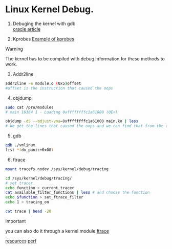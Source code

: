 # Linux Kernel Debug.

1. Debuging the kernel with gdb  
[oracle article](https://blogs.oracle.com/linux/post/live-kernel-debugging-2)

2. Kprobes
[Example of kprobes](./kprobes.md)

> [!WARNING]
> The kernel has to be compiled with debug information for these methods to work.

3. Addr2line
```sh
addr2line -e module.o (0x5)offset
#offset is the instruction that caused the oops
```

4. objdump
```sh
sudo cat /pro/modules
# main 16384 1 - Loading 0xffffffffc1a61000 (OE+)

objdump -dS --adjust-vma=0xffffffffc1a61000 main.ko | less
# We get the lines that caused the oops and we can find that from the dmesg output.
```

5. gdb
```sh
gdb ./vmlinux
list *(do_panic+0x08)
```

6. ftrace
```sh
mount tracefs nodev /sys/kernel/debug/tracing

cd /sys/kernel/debug/tracing/
# set tracer
echo function > current_tracer
cat available_filter_functions | less # and choose the function
echo $function > set_ftrace_filter
echo 1 > tracing_on

cat trace | head -20
```
> [!IMPORTANT]
> you can also do it through a kernel module
> [ftrace](./ftrace.md)

[resources](https://linux-kernel-labs.github.io/refs/heads/master/so2/lec9-debugging.html)
[perf](https://www.brendangregg.com/perf.html)
